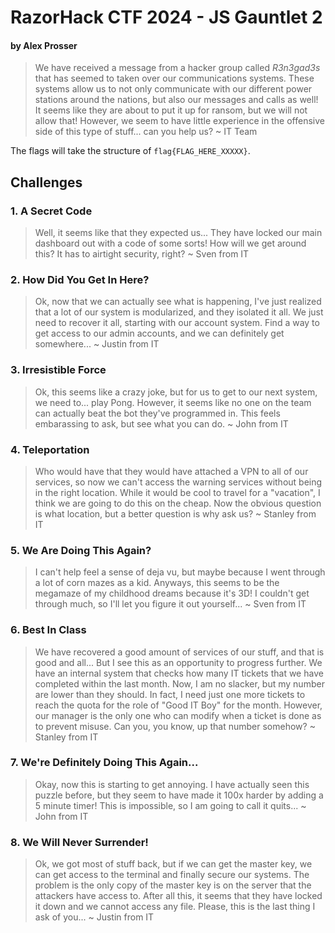 # RazorHack CTF 2024 - JS Gauntlet 2
#### by Alex Prosser

> We have received a message from a hacker group called *R3n3gad3s* that has seemed to taken over our communications systems. These systems allow us to not only communicate with our different power stations around the nations, but also our messages and calls as well! It seems like they are about to put it up for ransom, but we will not allow that! However, we seem to have little experience in the offensive side of this type of stuff... can you help us?
~ IT Team

The flags will take the structure of `flag{FLAG_HERE_XXXXX}`.

## Challenges

### 1. A Secret Code

> Well, it seems like that they expected us... They have locked our main dashboard out with a code of some sorts! How will we get around this? It has to airtight security, right?
~ Sven from IT

### 2. How Did You Get In Here?

> Ok, now that we can actually see what is happening, I've just realized that a lot of our system is modularized, and they isolated it all. We just need to recover it all, starting with our account system. Find a way to get access to our admin accounts, and we can definitely get somewhere...
~ Justin from IT

### 3. Irresistible Force

> Ok, this seems like a crazy joke, but for us to get to our next system, we need to... play Pong. However, it seems like no one on the team can actually beat the bot they've programmed in. This feels embarassing to ask, but see what you can do.
~ John from IT

### 4. Teleportation

> Who would have that they would have attached a VPN to all of our services, so now we can't access the warning services without being in the right location. While it would be cool to travel for a "vacation", I think we are going to do this on the cheap. Now the obvious question is what location, but a better question is why ask us?
~ Stanley from IT

### 5. We Are Doing This Again? 

> I can't help feel a sense of deja vu, but maybe because I went through a lot of corn mazes as a kid. Anyways, this seems to be the megamaze of my childhood dreams because it's 3D! I couldn't get through much, so I'll let you figure it out yourself...
~ Sven from IT

### 6. Best In Class

> We have recovered a good amount of services of our stuff, and that is good and all... But I see this as an opportunity to progress further. We have an internal system that checks how many IT tickets that we have completed within the last month. Now, I am no slacker, but my number are lower than they should. In fact, I need just one more tickets to reach the quota for the role of "Good IT Boy" for the month. However, our manager is the only one who can modify when a ticket is done as to prevent misuse. Can you, you know, up that number somehow?
~ Stanley from IT

### 7. We're Definitely Doing This Again...

> Okay, now this is starting to get annoying. I have actually seen this puzzle before, but they seem to have made it 100x harder by adding a 5 minute timer! This is impossible, so I am going to call it quits... 
~ John from IT

### 8. We Will Never Surrender!

> Ok, we got most of stuff back, but if we can get the master key, we can get access to the terminal and finally secure our systems. The problem is the only copy of the master key is on the server that the attackers have access to. After all this, it seems that they have locked it down and we cannot access any file. Please, this is the last thing I ask of you... 
~ Justin from IT